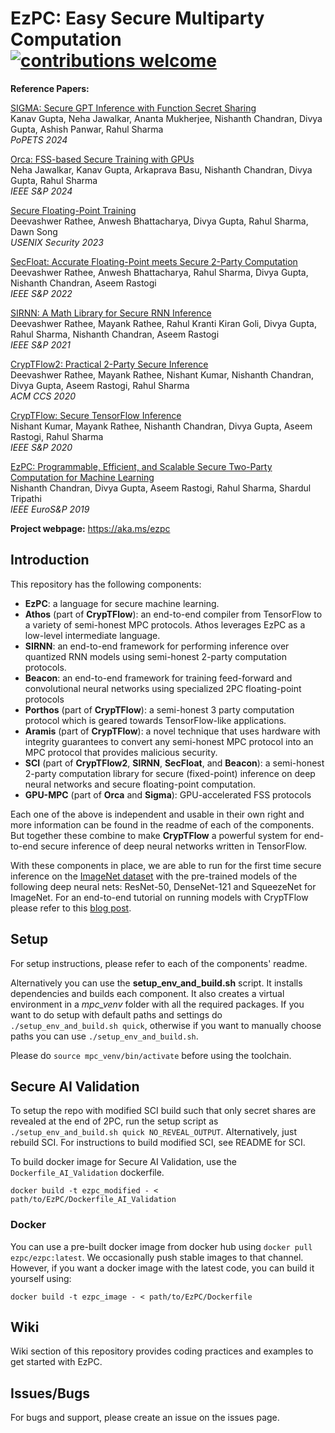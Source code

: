 # EzPC: Easy Secure Multiparty Computation [![contributions welcome](https://img.shields.io/badge/contributions-welcome-brightgreen.svg?style=flat)](https://github.com/mpc-msri/EzPC/issues)

**Reference Papers:**  

[SIGMA: Secure GPT Inference with Function Secret Sharing](https://eprint.iacr.org/2023/1269)  
Kanav Gupta, Neha Jawalkar,  Ananta Mukherjee, Nishanth Chandran, Divya Gupta, Ashish Panwar, Rahul Sharma  
*PoPETS 2024*

[Orca: FSS-based Secure Training with GPUs](https://eprint.iacr.org/2023/206)  
Neha Jawalkar, Kanav Gupta, Arkaprava Basu, Nishanth Chandran, Divya Gupta, Rahul Sharma  
*IEEE S&P 2024*

[Secure Floating-Point Training](https://eprint.iacr.org/2023/467)  
Deevashwer Rathee, Anwesh Bhattacharya, Divya Gupta, Rahul Sharma, Dawn Song  
*USENIX Security 2023*

[SecFloat: Accurate Floating-Point meets Secure 2-Party Computation](https://eprint.iacr.org/2022/322)  
Deevashwer Rathee, Anwesh Bhattacharya, Rahul Sharma, Divya Gupta, Nishanth Chandran, Aseem Rastogi  
*IEEE S&P 2022*

[SIRNN: A Math Library for Secure RNN Inference](https://eprint.iacr.org/2021/459)  
Deevashwer Rathee, Mayank Rathee, Rahul Kranti Kiran Goli, Divya Gupta, Rahul Sharma, Nishanth Chandran, Aseem Rastogi  
*IEEE S&P 2021*

[CrypTFlow2: Practical 2-Party Secure Inference](https://eprint.iacr.org/2020/1002)  
Deevashwer Rathee, Mayank Rathee, Nishant Kumar, Nishanth Chandran, Divya Gupta, Aseem Rastogi, Rahul Sharma  
*ACM CCS 2020*

[CrypTFlow: Secure TensorFlow Inference](https://eprint.iacr.org/2019/1049)  
Nishant Kumar, Mayank Rathee, Nishanth Chandran, Divya Gupta, Aseem Rastogi, Rahul Sharma  
*IEEE S&P 2020*

[EzPC: Programmable, Efficient, and Scalable Secure Two-Party Computation for Machine Learning](https://eprint.iacr.org/2017/1109.pdf)  
Nishanth Chandran, Divya Gupta, Aseem Rastogi, Rahul Sharma, Shardul Tripathi  
*IEEE EuroS&P 2019*

**Project webpage:** <https://aka.ms/ezpc>

## Introduction
This repository has the following components:  

- **EzPC**: a language for secure machine learning.
- **Athos** (part of **CrypTFlow**): an end-to-end compiler from TensorFlow to a variety of semi-honest MPC protocols. Athos leverages EzPC as a low-level intermediate language.
- **SIRNN**: an end-to-end framework for performing inference over quantized RNN models using semi-honest 2-party computation protocols.
- **Beacon**: an end-to-end framework for training feed-forward and convolutional neural networks using specialized 2PC floating-point protocols 
- **Porthos** (part of **CrypTFlow**): a semi-honest 3 party computation protocol which is geared towards TensorFlow-like applications.
- **Aramis** (part of **CrypTFlow**): a novel technique that uses hardware with integrity guarantees to convert any semi-honest MPC protocol into an MPC protocol that provides malicious security.
- **SCI** (part of **CrypTFlow2**, **SIRNN**, **SecFloat**, and **Beacon**): a semi-honest 2-party computation library for secure (fixed-point) inference on deep neural networks and secure floating-point computation.
- **GPU-MPC** (part of **Orca** and **Sigma**): GPU-accelerated FSS protocols
  
Each one of the above is independent and usable in their own right and more information can be found in the readme of each of the components. But together these combine to make **CrypTFlow** a powerful system for end-to-end secure inference of deep neural networks written in TensorFlow.

With these components in place, we are able to run for the first time secure inference on the [ImageNet dataset]([http://www.image-net.org) with the pre-trained models of the following deep neural nets: ResNet-50, DenseNet-121 and SqueezeNet for ImageNet. For an end-to-end tutorial on running models with CrypTFlow please refer to this [blog post](https://pratik-bhatu.medium.com/privacy-preserving-machine-learning-for-healthcare-using-cryptflow-cc6c379fbab7).

## Setup
For setup instructions, please refer to each of the components' readme.

Alternatively you can use the **setup_env_and_build.sh** script. It installs dependencies and builds each component. It also creates a virtual environment in a *mpc_venv* folder with all the required packages. If you want to do setup with default paths and settings do ``./setup_env_and_build.sh quick``, otherwise if you want to manually choose paths you can use ``./setup_env_and_build.sh``.

Please do ``source mpc_venv/bin/activate`` before using the toolchain.

## Secure AI Validation

To setup the repo with modified SCI build such that only secret shares are revealed at the end of 2PC, run the setup script as ``./setup_env_and_build.sh quick NO_REVEAL_OUTPUT``.
Alternatively, just rebuild SCI. For instructions to build modified SCI, see README for SCI.

To build docker image for Secure AI Validation, use the `Dockerfile_AI_Validation` dockerfile.

```docker build -t ezpc_modified - < path/to/EzPC/Dockerfile_AI_Validation```


### Docker
You can use a pre-built docker image from docker hub using ``docker pull ezpc/ezpc:latest``. We occasionally push stable images to that channel. However, if you want a docker image with the latest code, you can build it yourself using:

```docker build -t ezpc_image - < path/to/EzPC/Dockerfile```

## Wiki
Wiki section of this repository provides coding practices and examples to get started with EzPC.

## Issues/Bugs
For bugs and support, please create an issue on the issues page.
